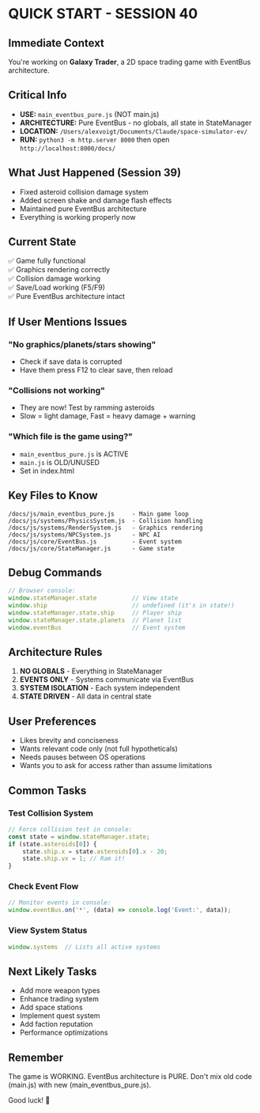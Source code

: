 # QUICK START - SESSION 40

## Immediate Context
You're working on **Galaxy Trader**, a 2D space trading game with EventBus architecture.

## Critical Info
- **USE:** `main_eventbus_pure.js` (NOT main.js)
- **ARCHITECTURE:** Pure EventBus - no globals, all state in StateManager
- **LOCATION:** `/Users/alexvoigt/Documents/Claude/space-simulator-ev/`
- **RUN:** `python3 -m http.server 8000` then open `http://localhost:8000/docs/`

## What Just Happened (Session 39)
- Fixed asteroid collision damage system
- Added screen shake and damage flash effects
- Maintained pure EventBus architecture
- Everything is working properly now

## Current State
✅ Game fully functional  
✅ Graphics rendering correctly  
✅ Collision damage working  
✅ Save/Load working (F5/F9)  
✅ Pure EventBus architecture intact  

## If User Mentions Issues

### "No graphics/planets/stars showing"
- Check if save data is corrupted
- Have them press F12 to clear save, then reload

### "Collisions not working"
- They are now! Test by ramming asteroids
- Slow = light damage, Fast = heavy damage + warning

### "Which file is the game using?"
- `main_eventbus_pure.js` is ACTIVE
- `main.js` is OLD/UNUSED
- Set in index.html

## Key Files to Know
```
/docs/js/main_eventbus_pure.js     - Main game loop
/docs/js/systems/PhysicsSystem.js  - Collision handling
/docs/js/systems/RenderSystem.js   - Graphics rendering
/docs/js/systems/NPCSystem.js      - NPC AI
/docs/js/core/EventBus.js          - Event system
/docs/js/core/StateManager.js      - Game state
```

## Debug Commands
```javascript
// Browser console:
window.stateManager.state          // View state
window.ship                        // undefined (it's in state!)
window.stateManager.state.ship     // Player ship
window.stateManager.state.planets  // Planet list
window.eventBus                    // Event system
```

## Architecture Rules
1. **NO GLOBALS** - Everything in StateManager
2. **EVENTS ONLY** - Systems communicate via EventBus
3. **SYSTEM ISOLATION** - Each system independent
4. **STATE DRIVEN** - All data in central state

## User Preferences
- Likes brevity and conciseness
- Wants relevant code only (not full hypotheticals)
- Needs pauses between OS operations
- Wants you to ask for access rather than assume limitations

## Common Tasks

### Test Collision System
```javascript
// Force collision test in console:
const state = window.stateManager.state;
if (state.asteroids[0]) {
    state.ship.x = state.asteroids[0].x - 20;
    state.ship.vx = 1; // Ram it!
}
```

### Check Event Flow
```javascript
// Monitor events in console:
window.eventBus.on('*', (data) => console.log('Event:', data));
```

### View System Status
```javascript
window.systems  // Lists all active systems
```

## Next Likely Tasks
- Add more weapon types
- Enhance trading system
- Add space stations
- Implement quest system
- Add faction reputation
- Performance optimizations

## Remember
The game is WORKING. EventBus architecture is PURE. Don't mix old code (main.js) with new (main_eventbus_pure.js).

Good luck! 🚀
